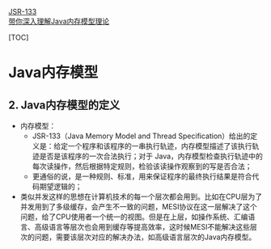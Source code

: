 [JSR-133]()  
[带你深入理解Java内存模型理论](https://mp.weixin.qq.com/s/QP9_Wc5vhXaSBzos9tGl7w)  


[TOC]  


# Java内存模型

## 2. Java内存模型的定义
- 内存模型：  
    - JSR-133（Java Memory Model and Thread Specification）给出的定义是：给定一个程序和该程序的一串执行轨迹，内存模型描述了该执行轨迹是否是该程序的一次合法执行；对于 Java，内存模型检查执行轨迹中的每次读操作，然后根据特定规则，检验该读操作观察到的写是否合法；  
    - 更通俗的说，是一种规则、标准，用来保证程序的最终执行结果是符合代码期望逻辑的；  
- 类似并发这样的思想在计算机技术的每一个层次都会用到。比如在CPU层为了并发用到了多级缓存，会产生不一致的问题，MESI协议在这一层解决了这个问题，给了CPU使用者一个统一的视图。但是在上层，如操作系统、汇编语言、高级语言等层次也会用到缓存等提高效率，这时候MESI不能解决这些层次的问题，需要该层次对应的解决办法，如高级语言层次的Java内存模型。
